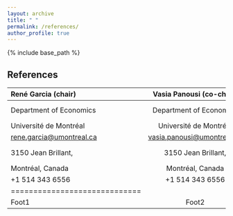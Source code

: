```yaml
---
layout: archive
title: " "
permalink: /references/
author_profile: true
---
```


{% include base_path %}


References
---
| René Garcia (chair) | Vasia Panousi (co-chair) | Caio Almeida |
|:--------|:-------:|--------:|
| Department of Economics   | Department of Economics   | Bendheim Center for Finance   |
| Université de Montréal   | Université de Montréal   | Princeton University   |
| rene.garcia@umontreal.ca  | vasia.panousi@umontreal.ca | calmeida@princeton.edu   |
| 3150 Jean Brillant,  | 3150 Jean Brillant,   | Julis Romo Rabinowitz Building,    |
| Montréal, Canada  | Montréal, Canada   | Room 306B,    |
| +1 514 343 6556  | +1 514 343 6556   | New Jersey, USA    |
|=============================|
| Foot1   | Foot2   | Foot3   |
